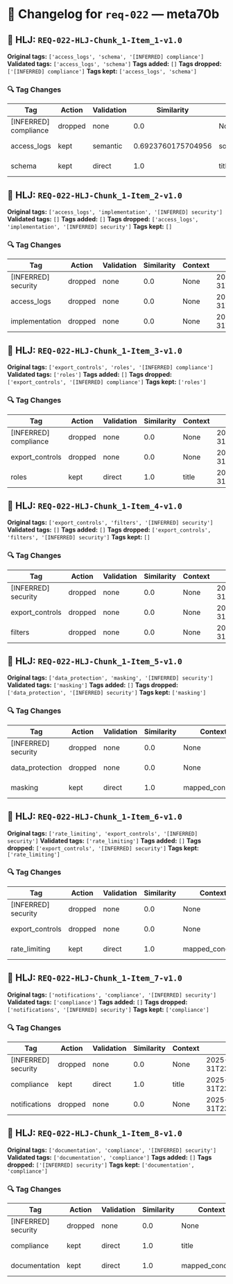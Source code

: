 # 📝 Changelog for `req-022` — **meta70b**

## 🔹 HLJ: `REQ-022-HLJ-Chunk_1-Item_1-v1.0`

**Original tags:** `['access_logs', 'schema', '[INFERRED] compliance']`
**Validated tags:** `['access_logs', 'schema']`
**Tags added:** `[]`
**Tags dropped:** `['[INFERRED] compliance']`
**Tags kept:** `['access_logs', 'schema']`

### 🔍 Tag Changes
| Tag | Action   | Validation | Similarity | Context | Timestamp |
|-----|----------|------------|------------|---------|-----------|
| [INFERRED] compliance | dropped | none | 0.0 | None | 2025-05-31T23:57:35.377794Z |
| access_logs | kept | semantic | 0.6923760175704956 | source_fragment | 2025-05-31T23:57:35.263657Z |
| schema | kept | direct | 1.0 | title | 2025-05-31T23:57:35.266354Z |

## 🔹 HLJ: `REQ-022-HLJ-Chunk_1-Item_2-v1.0`

**Original tags:** `['access_logs', 'implementation', '[INFERRED] security']`
**Validated tags:** `[]`
**Tags added:** `[]`
**Tags dropped:** `['access_logs', 'implementation', '[INFERRED] security']`
**Tags kept:** `[]`

### 🔍 Tag Changes
| Tag | Action   | Validation | Similarity | Context | Timestamp |
|-----|----------|------------|------------|---------|-----------|
| [INFERRED] security | dropped | none | 0.0 | None | 2025-05-31T23:57:35.722064Z |
| access_logs | dropped | none | 0.0 | None | 2025-05-31T23:57:35.491765Z |
| implementation | dropped | none | 0.0 | None | 2025-05-31T23:57:35.609121Z |

## 🔹 HLJ: `REQ-022-HLJ-Chunk_1-Item_3-v1.0`

**Original tags:** `['export_controls', 'roles', '[INFERRED] compliance']`
**Validated tags:** `['roles']`
**Tags added:** `[]`
**Tags dropped:** `['export_controls', '[INFERRED] compliance']`
**Tags kept:** `['roles']`

### 🔍 Tag Changes
| Tag | Action   | Validation | Similarity | Context | Timestamp |
|-----|----------|------------|------------|---------|-----------|
| [INFERRED] compliance | dropped | none | 0.0 | None | 2025-05-31T23:57:35.953758Z |
| export_controls | dropped | none | 0.0 | None | 2025-05-31T23:57:35.837096Z |
| roles | kept | direct | 1.0 | title | 2025-05-31T23:57:35.840791Z |

## 🔹 HLJ: `REQ-022-HLJ-Chunk_1-Item_4-v1.0`

**Original tags:** `['export_controls', 'filters', '[INFERRED] security']`
**Validated tags:** `[]`
**Tags added:** `[]`
**Tags dropped:** `['export_controls', 'filters', '[INFERRED] security']`
**Tags kept:** `[]`

### 🔍 Tag Changes
| Tag | Action   | Validation | Similarity | Context | Timestamp |
|-----|----------|------------|------------|---------|-----------|
| [INFERRED] security | dropped | none | 0.0 | None | 2025-05-31T23:57:36.289495Z |
| export_controls | dropped | none | 0.0 | None | 2025-05-31T23:57:36.066597Z |
| filters | dropped | none | 0.0 | None | 2025-05-31T23:57:36.175719Z |

## 🔹 HLJ: `REQ-022-HLJ-Chunk_1-Item_5-v1.0`

**Original tags:** `['data_protection', 'masking', '[INFERRED] security']`
**Validated tags:** `['masking']`
**Tags added:** `[]`
**Tags dropped:** `['data_protection', '[INFERRED] security']`
**Tags kept:** `['masking']`

### 🔍 Tag Changes
| Tag | Action   | Validation | Similarity | Context | Timestamp |
|-----|----------|------------|------------|---------|-----------|
| [INFERRED] security | dropped | none | 0.0 | None | 2025-05-31T23:57:36.528773Z |
| data_protection | dropped | none | 0.0 | None | 2025-05-31T23:57:36.402634Z |
| masking | kept | direct | 1.0 | mapped_concepts | 2025-05-31T23:57:36.415229Z |

## 🔹 HLJ: `REQ-022-HLJ-Chunk_1-Item_6-v1.0`

**Original tags:** `['rate_limiting', 'export_controls', '[INFERRED] security']`
**Validated tags:** `['rate_limiting']`
**Tags added:** `[]`
**Tags dropped:** `['export_controls', '[INFERRED] security']`
**Tags kept:** `['rate_limiting']`

### 🔍 Tag Changes
| Tag | Action   | Validation | Similarity | Context | Timestamp |
|-----|----------|------------|------------|---------|-----------|
| [INFERRED] security | dropped | none | 0.0 | None | 2025-05-31T23:57:36.771391Z |
| export_controls | dropped | none | 0.0 | None | 2025-05-31T23:57:36.657520Z |
| rate_limiting | kept | direct | 1.0 | mapped_concepts | 2025-05-31T23:57:36.542412Z |

## 🔹 HLJ: `REQ-022-HLJ-Chunk_1-Item_7-v1.0`

**Original tags:** `['notifications', 'compliance', '[INFERRED] security']`
**Validated tags:** `['compliance']`
**Tags added:** `[]`
**Tags dropped:** `['notifications', '[INFERRED] security']`
**Tags kept:** `['compliance']`

### 🔍 Tag Changes
| Tag | Action   | Validation | Similarity | Context | Timestamp |
|-----|----------|------------|------------|---------|-----------|
| [INFERRED] security | dropped | none | 0.0 | None | 2025-05-31T23:57:37.010605Z |
| compliance | kept | direct | 1.0 | title | 2025-05-31T23:57:36.895644Z |
| notifications | dropped | none | 0.0 | None | 2025-05-31T23:57:36.890998Z |

## 🔹 HLJ: `REQ-022-HLJ-Chunk_1-Item_8-v1.0`

**Original tags:** `['documentation', 'compliance', '[INFERRED] security']`
**Validated tags:** `['documentation', 'compliance']`
**Tags added:** `[]`
**Tags dropped:** `['[INFERRED] security']`
**Tags kept:** `['documentation', 'compliance']`

### 🔍 Tag Changes
| Tag | Action   | Validation | Similarity | Context | Timestamp |
|-----|----------|------------|------------|---------|-----------|
| [INFERRED] security | dropped | none | 0.0 | None | 2025-05-31T23:57:37.138774Z |
| compliance | kept | direct | 1.0 | title | 2025-05-31T23:57:37.027537Z |
| documentation | kept | direct | 1.0 | mapped_concepts | 2025-05-31T23:57:37.024301Z |
